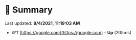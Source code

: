# 📖 Summary
Last updated: **8/4/2021, 11:19:03 AM**

- `GET` [https://google.com](https://google.com) - **Up** (205ms)
